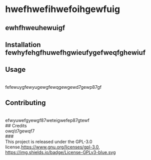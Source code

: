 # hwefhwefihwefoihgewfuig <br>
## ewhfhweuhewuigf<br>
## Installation <br>fewhyfehgfhuwefhgwieufygefweqfghewiuf<br>
## Usage
<br>fefewuygfewyugewgfewqgewgewd7gewp87gf<br> 
## Contributing 
<br>efwyuwefgyewgf87weteigwefep87gtewf<br> ## Credits
<br>owq\t7gewqf7<br>### <br>This project is released under the GPL-3.0 license.https://www.gnu.org/licenses/gpl-3.0, https://img.shields.io/badge/License-GPLv3-blue.svg
